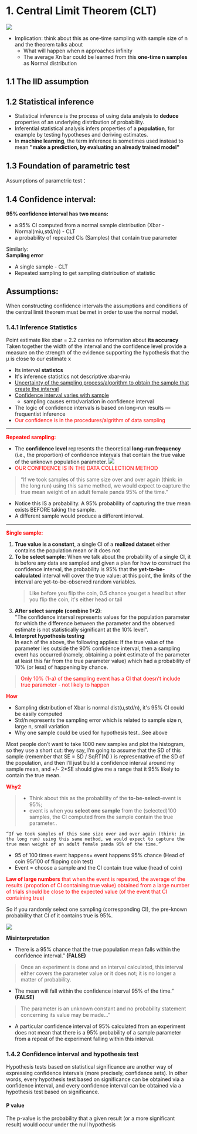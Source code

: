 # 1. Central Limit Theorem (CLT)  
![](.1_Statistical_images/95bc2583.png)

- Implication: think about this as one-time sampling with sample size of n and the theorem talks about 
  - What will happen when n approaches infinity
  - The average Xn bar could be learned from this **one-time n samples** as Normal distribution


## 1.1 The IID assumption

## 1.2 Statistical inference
- Statistical inference is the process of using data analysis to **deduce** properties of an underlying distribution of probability.
- Inferential statistical analysis infers properties of a **population**, for example by testing hypotheses and deriving estimates.
- In **machine learning**, the term inference is sometimes used instead to mean **"make a prediction, by evaluating an already trained model"**

## 1.3 Foundation of parametric test
Assumptions of parametric test： 

## 1.4 **Confidence interval:**   
**95% confidence interval has two means:**
- a 95% CI computed from a normal sample distribution (Xbar - Normal(miu,std/n)) - CLT
- a probability of repeated CIs (Samples) that contain true parameter

Similarly:  
**Sampling error**
- A single sample - CLT
- Repeated sampling to get sampling distribution of statistic

## Assumptions:
When constructing confidence intervals the assumptions and conditions of the central limit theorem must be met in order to use the normal model.
### 1.4.1 Inference Statistics
Point estimate like xbar = 2.2 carries no information about **its accuracy**  
Taken together the width of the interval and the confidence level provide a measure on the 
strength of the evidence supporting the hypothesis that the µ is close to our estimate x  
- Its interval **statistcs**
- It's inference statistics not descriptive xbar-miu
- [Uncertainty of the sampling process/algorithm to obtain the sample that create the interval](https://thestatsninja.com/2019/02/19/how-to-navigate-confidence-intervals-with-confidence/)
- [Confidence interval varies with sample ](https://www.statisticssolutions.com/misconceptions-about-confidence-intervals/)  
  - sampling causes error/variation in confidence interval
- The logic of confidence intervals is based on long-run results — frequentist inference
- <font color='red'>Our confidence is in the procedures/algrithm of data sampling</font>
---
<font color='red'>**Repeated sampling:**</font>
  - The **confidence level** represents the theoretical **long-run frequency** (i.e., the proportion) of confidence intervals 
that contain the true value of the unknown population parameter.
![](.1_0_My_thoughts_images/24d29e45.png)
  - <font color='red'>OUR CONFIDENCE IS IN THE DATA COLLECTION METHOD</font>
>“If we took samples of this same size over and over again (think: in the long run) using this same method, 
>we would expect to capture the true mean weight of an adult female panda 95% of the time.”

- Notice this IS a probability. A 95% probability of capturing the true mean exists BEFORE taking the sample. 
- A different sample would produce a different interval. 

---
<font color='red'>**Single sample:**</font>
1. **True value is a constant**, a single CI of a **realized dataset** either contains the population mean or it does not
2. **To be select sample**:
  When we talk about the probability of a single CI, it is before any data are sampled and given a plan for how to construct the confidence interval, 
  the probability is 95% that the **yet-to-be-calculated** interval will cover the true value: 
  at this point, the limits of the interval are yet-to-be-observed random variables.
     >Like before you flip the coin, 0.5 chance you get a head but after you flip the coin, it's either head or tail
3. **After select sample (combine 1+2)**:   
"The confidence interval represents values for the population parameter for which the difference between the parameter and the observed estimate is 
not statistically significant at the 10% level".
4. **Interpret hypothesis testing**  
In each of the above, the following applies: If the true value of the parameter lies outside the 90% confidence interval, 
then a sampling event has occurred (namely, obtaining a point estimate of the parameter at least this far from the true parameter value) 
which had a probability of 10% (or less) of happening by chance.
><font color='red'>Only 10% (1-a) of the sampling event has a CI that doesn't include true parameter - not likely to happen</font>

<font color='red'>**How**</font>   

- Sampling distribution of Xbar is normal dist(u,std/n), it's 95% CI could be easily computed 
- Std/n represents the sampling error which is related to sample size n, large n, small variation 
- Why one sample could be used for hypothesis test...See above


Most people don’t want to take 1000 new samples and plot the histogram,  so they use a short cut: they say, 
I’m going to assume that the SD of this sample (remember that SE = SD / SqRT(N) ) is representative of the SD of the population, 
and then I’ll just build a confidence interval around my sample mean, and +/- 2*SE should give me a range that it 95% likely to contain the true mean.

<font color='red'>**Why2**</font> 
> - Think about this as the probability of the **to-be-select**-event is 95%; 
> - event is when you **select one sample** from the (selected)100 samples, the CI computed from the sample contain the true parameter..
  
    “If we took samples of this same size over and over again (think: in the long run) using this same method, we would expect to capture the true mean weight of an adult female panda 95% of the time.”
  
   - 95 of 100 times event happens= event happens 95% chance (Head of coin 95/100 of flipping coin test)
   - Event = choose a sample and the CI contain true value (head of coin)
   
   
 <font color='red'>**Law of large numbers** that when the event is repeated, the average of the results (propotion of CI containing true value) obtained from a large number of trials 
 should be close to the expected value (of the event that CI containing true)</font>
 
So if you randomly select one sampling (corresponding CI), the pre-known probability that CI of it contains true is 95%.

![](.1_0_My_thoughts_images/5afb6a8d.png)  

**Misinterpretation**
- There is a 95% chance that the true population mean falls within the confidence interval.” **(FALSE)**
> Once an experiment is done and an interval calculated, this interval either covers the parameter value or it does not; 
>it is no longer a matter of probability.

- The mean will fall within the confidence interval 95% of the time.” **(FALSE)**
> The parameter is an unknown constant and no probability statement concerning its value may be made…” 

- A particular confidence interval of 95% calculated from an experiment does not mean that there is a 95% probability of a sample parameter 
from a repeat of the experiment falling within this interval.

### 1.4.2 Confidence interval and hypothesis test
Hypothesis tests based on statistical significance are another way of expressing confidence intervals (more precisely, confidence sets). In other words, every hypothesis test based on significance can be obtained via a confidence interval, and every confidence interval can be obtained via a hypothesis test based on significance.

#### P value
The p-value is the probability that a given result (or a more significant result) would occur under the null hypothesis